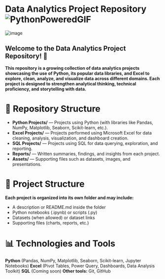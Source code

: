 # Data Analytics Project Repository ![PythonPoweredGIF](https://github.com/user-attachments/assets/f8339ff3-1797-4f70-9d07-cee3d2d7418d)

![image](https://github.com/user-attachments/assets/d5edfa64-8d3a-4e9c-95ed-5288db08aef7)
## Welcome to the Data Analytics Project Repository! 🚀


**This repository is a growing collection of data analytics projects showcasing the use of Python, its popular data libraries, and Excel to explore, clean, analyze, and visualize data across different domains. Each project is designed to strengthen analytical thinking, technical proficiency, and storytelling with data.**

# 📂 Repository Structure
* **Python Projects/** — Projects using Python (with libraries like Pandas, NumPy, Matplotlib, Seaborn, Scikit-learn, etc.).
* **Excel Projects/** — Projects performed using Microsoft Excel for data cleaning, analysis, visualization, and dashboard creation.
* **SQL Projects/** — Projects using SQL for data querying, exploration, and reporting.
* **Reports/** — Written summaries, findings, and insights from each project.
* **Assets/** — Supporting files such as datasets, images, and presentations.

# 📂 Project Structure
**Each project is organized into its own folder and may include:**
* A description or README.md inside the folder
* Python notebooks (.ipynb) or scripts (.py)
* Datasets (when allowed) or dataset links
* Supporting files (charts, reports, etc.)

# **📊 Technologies and Tools**
**Python** (Pandas, NumPy, Matplotlib, Seaborn, Scikit-learn, Jupyter Notebooks)
**Excel** (Pivot Tables, Power Query, Dashboards, Data Analysis Toolkit)
**SQL** (Coming soon)
**Other tools:** Git, GitHub

